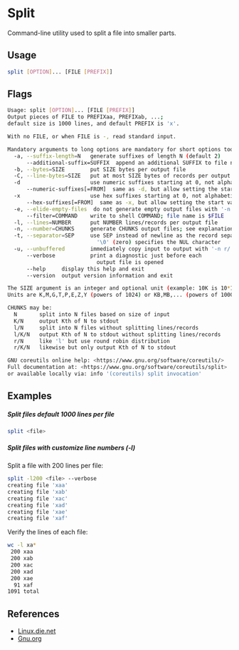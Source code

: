 # Split

Command-line utility used to split a file into smaller parts.

## Usage

```bash
split [OPTION]... [FILE [PREFIX]]
```

## Flags

```bash
Usage: split [OPTION]... [FILE [PREFIX]]
Output pieces of FILE to PREFIXaa, PREFIXab, ...;
default size is 1000 lines, and default PREFIX is 'x'.

With no FILE, or when FILE is -, read standard input.

Mandatory arguments to long options are mandatory for short options too.
  -a, --suffix-length=N   generate suffixes of length N (default 2)
      --additional-suffix=SUFFIX  append an additional SUFFIX to file names
  -b, --bytes=SIZE        put SIZE bytes per output file
  -C, --line-bytes=SIZE   put at most SIZE bytes of records per output file
  -d                      use numeric suffixes starting at 0, not alphabetic
      --numeric-suffixes[=FROM]  same as -d, but allow setting the start value
  -x                      use hex suffixes starting at 0, not alphabetic
      --hex-suffixes[=FROM]  same as -x, but allow setting the start value
  -e, --elide-empty-files  do not generate empty output files with '-n'
      --filter=COMMAND    write to shell COMMAND; file name is $FILE
  -l, --lines=NUMBER      put NUMBER lines/records per output file
  -n, --number=CHUNKS     generate CHUNKS output files; see explanation below
  -t, --separator=SEP     use SEP instead of newline as the record separator;
                            '\0' (zero) specifies the NUL character
  -u, --unbuffered        immediately copy input to output with '-n r/...'
      --verbose           print a diagnostic just before each
                            output file is opened
      --help     display this help and exit
      --version  output version information and exit

The SIZE argument is an integer and optional unit (example: 10K is 10*1024).
Units are K,M,G,T,P,E,Z,Y (powers of 1024) or KB,MB,... (powers of 1000).

CHUNKS may be:
  N       split into N files based on size of input
  K/N     output Kth of N to stdout
  l/N     split into N files without splitting lines/records
  l/K/N   output Kth of N to stdout without splitting lines/records
  r/N     like 'l' but use round robin distribution
  r/K/N   likewise but only output Kth of N to stdout

GNU coreutils online help: <https://www.gnu.org/software/coreutils/>
Full documentation at: <https://www.gnu.org/software/coreutils/split>
or available locally via: info '(coreutils) split invocation'
```

## Examples

##### Split files default 1000 lines per file

```bash
split <file>
```

##### Split files with customize line numbers (-l)

Split a file with 200 lines per file:

```bash
split -l200 <file> --verbose
creating file 'xaa'
creating file 'xab'
creating file 'xac'
creating file 'xad'
creating file 'xae'
creating file 'xaf'
```

Verify the lines of each file:

```bash
wc -l xa*
 200 xaa
 200 xab
 200 xac
 200 xad
 200 xae
  91 xaf
1091 total
```

## References

- [Linux.die.net](https://linux.die.net/man/1/split)
- [Gnu.org](https://www.gnu.org/software/coreutils/split)
